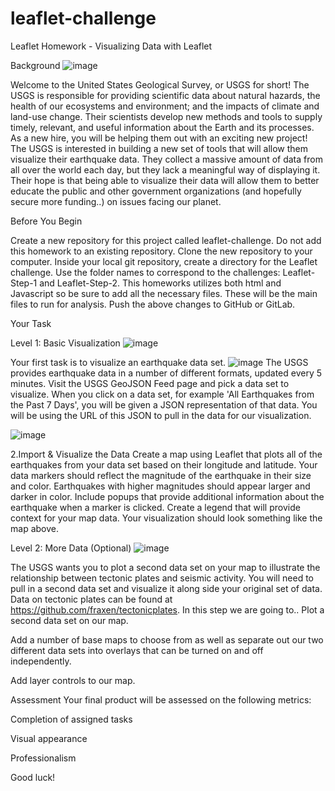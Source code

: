 # leaflet-challenge
Leaflet Homework - Visualizing Data with Leaflet

Background
![image](https://user-images.githubusercontent.com/75258480/118473451-945d5f00-b73c-11eb-808f-72097a899ed4.png)

Welcome to the United States Geological Survey, or USGS for short! The USGS is responsible for providing scientific data about natural hazards, the health of our ecosystems and environment; and the impacts of climate and land-use change. Their scientists develop new methods and tools to supply timely, relevant, and useful information about the Earth and its processes. As a new hire, you will be helping them out with an exciting new project!
The USGS is interested in building a new set of tools that will allow them visualize their earthquake data. They collect a massive amount of data from all over the world each day, but they lack a meaningful way of displaying it. Their hope is that being able to visualize their data will allow them to better educate the public and other government organizations (and hopefully secure more funding..) on issues facing our planet.

Before You Begin


Create a new repository for this project called leaflet-challenge. Do not add this homework to an existing repository.
Clone the new repository to your computer.
Inside your local git repository, create a directory for the Leaflet challenge. Use the folder names to correspond to the challenges: Leaflet-Step-1 and Leaflet-Step-2.
This homeworks utilizes both html and Javascript so be sure to add all the necessary files. These will be the main files to run for analysis.
Push the above changes to GitHub or GitLab.

Your Task

Level 1: Basic Visualization
![image](https://user-images.githubusercontent.com/75258480/118473937-19e10f00-b73d-11eb-82ae-443d1e0f9aa7.png)

Your first task is to visualize an earthquake data set.
![image](https://user-images.githubusercontent.com/75258480/118474258-73493e00-b73d-11eb-9382-09eb7890a3e0.png)
The USGS provides earthquake data in a number of different formats, updated every 5 minutes. Visit the USGS GeoJSON Feed page and pick a data set to visualize. When you click on a data set, for example 'All Earthquakes from the Past 7 Days', you will be given a JSON representation of that data. You will be using the URL of this JSON to pull in the data for our visualization.

![image](https://user-images.githubusercontent.com/75258480/118474331-878d3b00-b73d-11eb-9461-ceea5fa193ea.png)

2.Import & Visualize the Data
Create a map using Leaflet that plots all of the earthquakes from your data set based on their longitude and latitude.
Your data markers should reflect the magnitude of the earthquake in their size and color. Earthquakes with higher magnitudes should appear larger and darker in color.
Include popups that provide additional information about the earthquake when a marker is clicked.
Create a legend that will provide context for your map data.
Your visualization should look something like the map above.


Level 2: More Data (Optional)
![image](https://user-images.githubusercontent.com/75258480/118474619-d76c0200-b73d-11eb-9203-100ab61f5175.png)

The USGS wants you to plot a second data set on your map to illustrate the relationship between tectonic plates and seismic activity. You will need to pull in a second data set and visualize it along side your original set of data. Data on tectonic plates can be found at https://github.com/fraxen/tectonicplates.
In this step we are going to..
Plot a second data set on our map.

Add a number of base maps to choose from as well as separate out our two different data sets into overlays that can be turned on and off independently.

Add layer controls to our map.

Assessment
Your final product will be assessed on the following metrics:


Completion of assigned tasks

Visual appearance

Professionalism

Good luck!
